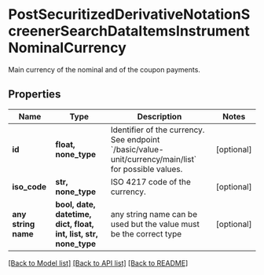 # PostSecuritizedDerivativeNotationScreenerSearchDataItemsInstrumentNominalCurrency

Main currency of the nominal and of the coupon payments.

## Properties
Name | Type | Description | Notes
------------ | ------------- | ------------- | -------------
**id** | **float, none_type** | Identifier of the currency. See endpoint &#x60;/basic/value-unit/currency/main/list&#x60; for possible values. | [optional] 
**iso_code** | **str, none_type** | ISO 4217 code of the currency. | [optional] 
**any string name** | **bool, date, datetime, dict, float, int, list, str, none_type** | any string name can be used but the value must be the correct type | [optional]

[[Back to Model list]](../README.md#documentation-for-models) [[Back to API list]](../README.md#documentation-for-api-endpoints) [[Back to README]](../README.md)


